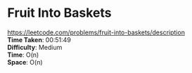 # Fruit Into Baskets
https://leetcode.com/problems/fruit-into-baskets/description \
**Time Taken**: 00:51:49 \
**Difficulty**: Medium \
**Time**: O(n) \
**Space**: O(n)
